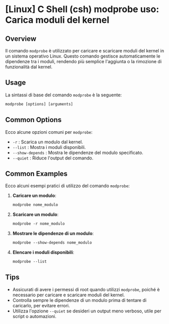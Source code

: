 # [Linux] C Shell (csh) modprobe uso: Carica moduli del kernel

## Overview
Il comando `modprobe` è utilizzato per caricare e scaricare moduli del kernel in un sistema operativo Linux. Questo comando gestisce automaticamente le dipendenze tra i moduli, rendendo più semplice l'aggiunta o la rimozione di funzionalità dal kernel.

## Usage
La sintassi di base del comando `modprobe` è la seguente:

```csh
modprobe [options] [arguments]
```

## Common Options
Ecco alcune opzioni comuni per `modprobe`:

- `-r` : Scarica un modulo dal kernel.
- `--list` : Mostra i moduli disponibili.
- `--show-depends` : Mostra le dipendenze del modulo specificato.
- `--quiet` : Riduce l'output del comando.

## Common Examples
Ecco alcuni esempi pratici di utilizzo del comando `modprobe`:

1. **Caricare un modulo**:
   ```csh
   modprobe nome_modulo
   ```

2. **Scaricare un modulo**:
   ```csh
   modprobe -r nome_modulo
   ```

3. **Mostrare le dipendenze di un modulo**:
   ```csh
   modprobe --show-depends nome_modulo
   ```

4. **Elencare i moduli disponibili**:
   ```csh
   modprobe --list
   ```

## Tips
- Assicurati di avere i permessi di root quando utilizzi `modprobe`, poiché è necessario per caricare e scaricare moduli del kernel.
- Controlla sempre le dipendenze di un modulo prima di tentare di caricarlo, per evitare errori.
- Utilizza l'opzione `--quiet` se desideri un output meno verboso, utile per script o automazioni.